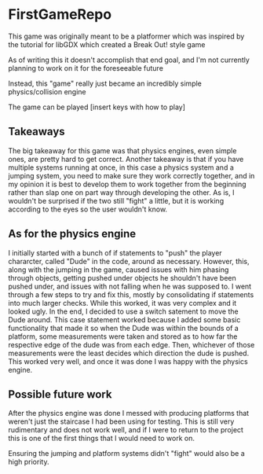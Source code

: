 # FirstGameRepo
 
This game was originally meant to be a platformer which was inspired by the tutorial for libGDX which created a Break Out! style game 

As of writing this it doesn't accomplish that end goal, and I'm not currently planning to work on it for the foreseeable future

Instead, this "game" really just became an incredibly simple physics/collision engine

The game can be played [insert keys with how to play]

## Takeaways
The big takeaway for this game was that physics engines, even simple ones, are pretty hard to get correct. Another takeaway is that if you have multiple systems running at once, in this case a physics system and a jumping system, you need to make sure they work correctly together, and in my opinion it is best to develop them to work together from the beginning rather than slap one on part way through developing the other. As is, I wouldn't be surprised if the two still "fight" a little, but it is working according to the eyes so the user wouldn't know.


## As for the physics engine
I initially started with a bunch of if statements to "push" the player chararcter, called "Dude" in the code, around as necessary. However, this, along with the jumping in the game, caused issues with him phasing through objects, getting pushed under objects he shouldn't have been pushed under, and issues with not falling when he was supposed to. I went through a few steps to try and fix this, mostly by consolidating if statements into much larger checks. While this worked, it was very complex and it looked ugly. In the end, I decided to use a switch satement to move the Dude around. This case statement worked because I added some basic functionality that made it so when the Dude was within the bounds of a platform, some measurements were taken and stored as to how far the respective edge of the dude was from each edge. Then, whichever of those measurements were the least decides which direction the dude is pushed. This worked very well, and once it was done I was happy with the physics engine.

## Possible future work
After the physics engine was done I messed with producing platforms that weren't just the staircase I had been using for testing. This is still very rudimentary and does not work well, and if I were to return to the project this is one of the first things that I would need to work on.

Ensuring the jumping and platform systems didn't "fight" would also be a high priority.

